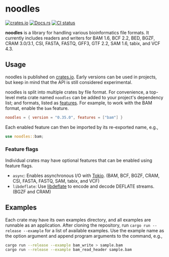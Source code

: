 # noodles

[![crates.io](https://img.shields.io/crates/v/noodles.svg)](https://crates.io/crates/noodles)
[![Docs.rs](https://docs.rs/noodles/badge.svg)](https://docs.rs/noodles)
[![CI status](https://github.com/zaeleus/noodles/actions/workflows/ci.yml/badge.svg)](https://github.com/zaeleus/noodles/actions/workflows/ci.yml)

**noodles** is a library for handling various bioinformatics file formats. It
currently includes readers and writers for BAM 1.6, BCF 2.2, BED, BGZF, CRAM
3.0/3.1, CSI, FASTA, FASTQ, GFF3, GTF 2.2, SAM 1.6, tabix, and VCF 4.3.

## Usage

noodles is published on [crates.io]. Early versions can be used in projects,
but keep in mind that the API is still considered experimental.

noodles is split into multiple crates by file format. For convenience, a
top-level meta crate named `noodles` can be added to your project's dependency
list; and formats, listed as [features]. For example, to work with the BAM
format, enable the `bam` feature.

```toml
noodles = { version = "0.35.0", features = ["bam"] }
```

Each enabled feature can then be imported by its re-exported name, e.g.,

```rust
use noodles::bam;
```

[crates.io]: https://crates.io/
[features]: https://doc.rust-lang.org/cargo/reference/features.html

### Feature flags

Individual crates may have optional features that can be enabled using feature
flags.

  * `async`: Enables asynchronous I/O with [Tokio]. (BAM, BCF, BGZF, CRAM, CSI,
    FASTA, FASTQ, SAM, tabix, and VCF)
  * `libdeflate`: Use [libdeflate] to encode and decode DEFLATE streams. (BGZF and CRAM)

[Tokio]: https://tokio.rs/
[libdeflate]: https://github.com/ebiggers/libdeflate

## Examples

Each crate may have its own examples directory, and all examples are runnable
as an application. After cloning the repository, run `cargo run --release
--example` for a list of available examples. Use the example name as the option
argument and append program arguments to the command, e.g.,

```bash
cargo run --release --example bam_write > sample.bam
cargo run --release --example bam_read_header sample.bam
```
